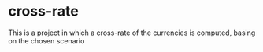 # cross-rate
This is a project in which a cross-rate of the currencies is computed, basing on the chosen scenario 
